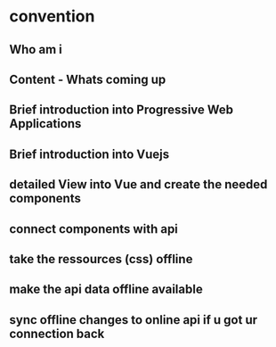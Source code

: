 # convention

## Who am i
## Content - Whats coming up
## Brief introduction into Progressive Web Applications
## Brief introduction into Vuejs
## detailed View into Vue and create the needed components
## connect components with api
## take the ressources (css) offline
## make the api data offline available
## sync offline changes to online api if u got ur connection back